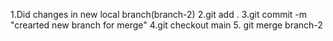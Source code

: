 1.Did changes in new local branch(branch-2)
2.git add . 
3.git commit -m "crearted new branch for merge"
4.git checkout main 
5. git merge branch-2